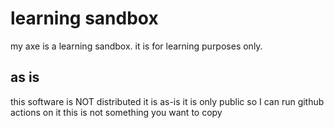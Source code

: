 # learning sandbox

my axe is a learning sandbox. 
it is for learning purposes only. 

## as is 
this software is NOT distributed 
it is as-is 
it is only public so I can run github actions on it
this is not something you want to copy

